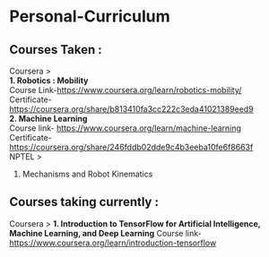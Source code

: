 # Personal-Curriculum

## Courses Taken :   
Coursera >  
**1. Robotics : Mobility**   
Course Link-https://www.coursera.org/learn/robotics-mobility/  
Certificate-https://coursera.org/share/b813410fa3cc222c3eda41021389eed9  
**2. Machine Learning**   
Course link- https://www.coursera.org/learn/machine-learning  
Certificate-https://coursera.org/share/246fddb02dde9c4b3eeba10fe6f8663f  
NPTEL >   
1. Mechanisms and Robot Kinematics  
## Courses taking currently :
Coursera >
**1. Introduction to TensorFlow for Artificial Intelligence, Machine Learning, and Deep Learning**
Course link-https://www.coursera.org/learn/introduction-tensorflow
